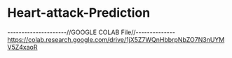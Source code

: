 # Heart-attack-Prediction
---------------------//GOOGLE COLAB File//--------------
https://colab.research.google.com/drive/1jX5Z7WQnHbbrpNbZO7N3nUYMV5Z4xaoR
